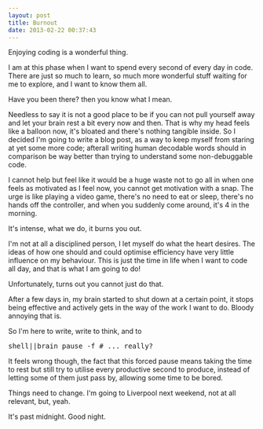 ```yaml
---
layout: post
title: Burnout
date: 2013-02-22 00:37:43
---
```


Enjoying coding is a wonderful thing. 

I am at this phase when I want to spend every second of every day in code. There are just so much to learn, so much more wonderful stuff waiting for me to explore, and I want to know them all. 

Have you been there? then you know what I mean.

Needless to say it is not a good place to be if you can not pull yourself away and let your brain rest a bit every now and then. That is why my head feels like a balloon now, it's bloated and there's nothing tangible inside. So I decided I'm going to write a blog post, as a way to keep myself from staring at yet some more code; afterall writing human decodable words should in comparison be way better than trying to understand some non-debuggable code.

I cannot help but feel like it would be a huge waste not to go all in when one feels as motivated as I feel now, you cannot get motivation with a snap. The urge is like playing a video game, there's no need to eat or sleep, there's no hands off the controller, and when you suddenly come around, it's 4 in the morning.

It's intense, what we do, it burns you out.

I'm not at all a disciplined person, I let myself do what the heart desires. The ideas of how one should and could optimise efficiency have very little influence on my behaviour. This is just the time in life when I want to code all day, and  that is what I am going to do!

Unfortunately, turns out you cannot just do that. 

After a few days in, my brain started to shut down at a certain point, it stops being effective and actively gets in the way of the work I want to do. Bloody annoying that is.

So I'm here to write, write to think, and to 
<pre>shell||brain pause -f # ... really?</pre>


It feels wrong though, the fact that this forced pause means taking the time to rest but still try to utilise every productive second to produce, instead of letting some of them just pass by, allowing some time to be bored. 

Things need to change. I'm going to Liverpool next weekend, not at all relevant, but, yeah.

It's past midnight. Good night.